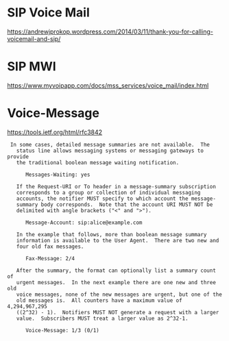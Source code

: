 # SIP Voice Mail

https://andrewjprokop.wordpress.com/2014/03/11/thank-you-for-calling-voicemail-and-sip/

# SIP MWI

https://www.myvoipapp.com/docs/mss_services/voice_mail/index.html

# Voice-Message

https://tools.ietf.org/html/rfc3842

```
 In some cases, detailed message summaries are not available.  The
   status line allows messaging systems or messaging gateways to provide
   the traditional boolean message waiting notification.

      Messages-Waiting: yes

   If the Request-URI or To header in a message-summary subscription
   corresponds to a group or collection of individual messaging
   accounts, the notifier MUST specify to which account the message-
   summary body corresponds.  Note that the account URI MUST NOT be
   delimited with angle brackets ("<" and ">").

      Message-Account: sip:alice@example.com

   In the example that follows, more than boolean message summary
   information is available to the User Agent.  There are two new and
   four old fax messages.

      Fax-Message: 2/4

   After the summary, the format can optionally list a summary count of
   urgent messages.  In the next example there are one new and three old
   voice messages, none of the new messages are urgent, but one of the
   old messages is.  All counters have a maximum value of 4,294,967,295
   ((2^32) - 1).  Notifiers MUST NOT generate a request with a larger
   value.  Subscribers MUST treat a larger value as 2^32-1.

      Voice-Message: 1/3 (0/1)
```
